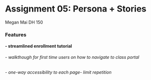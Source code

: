 # Assignment 05: Persona + Stories
Megan Mai DH 150
### Features
#### - streamlined enrollment tutorial
###### - walkthough for first time users on how to navigate to class portal 
###### - one-way accessibility to each page- limit repetition

